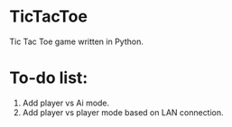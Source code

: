 # TicTacToe
Tic Tac Toe game written in Python.

# To-do list:
1. Add player vs Ai mode.
2. Add player vs player mode based on LAN connection.
